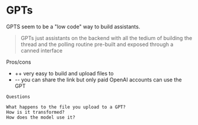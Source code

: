 # GPTs

GPTS seem to be a "low code" way to build assistants.

> GPTs just assistants on the backend with all the tedium of building the thread
> and the polling routine pre-built and exposed through a canned interface

Pros/cons

- ++ very easy to build and upload files to
- -- you can share the link but only paid OpenAI accounts can use the GPT

```
Questions

What happens to the file you upload to a GPT?
How is it transformed?
How does the model use it?
```
